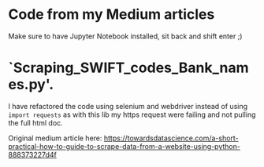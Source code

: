 # Code from my Medium articles
Make sure to have Jupyter Notebook installed, sit back and shift enter ;)

# `Scraping_SWIFT_codes_Bank_names.py'.

I have refactored the code using selenium and webdriver instead of using `import requests` as with this lib my https request were failing and not pulling the full html doc. 

Original medium article here: https://towardsdatascience.com/a-short-practical-how-to-guide-to-scrape-data-from-a-website-using-python-888373227d4f
